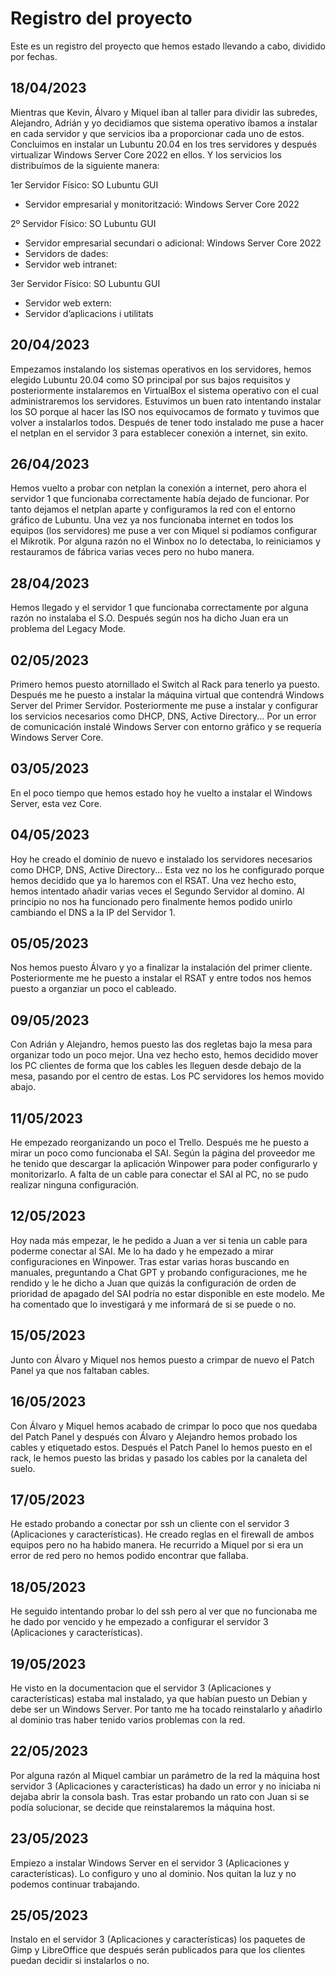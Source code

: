 # Registro del proyecto

Este es un registro del proyecto que hemos estado llevando a cabo, dividido por fechas.

## 18/04/2023
Mientras que Kevin, Álvaro y Miquel iban al taller para dividir las subredes, Alejandro, Adrián y yo decidiamos que sistema operativo íbamos a instalar en cada servidor y que servicios iba a proporcionar cada uno de estos. Concluimos en instalar un Lubuntu 20.04 en los tres servidores y después virtualizar Windows Server Core 2022 en ellos. Y los servicios los distribuímos de la siguiente manera: 

1er Servidor Físico: SO Lubuntu GUI
- Servidor empresarial y monitorització: Windows Server Core 2022

2º Servidor Físico: SO Lubuntu GUI
- Servidor empresarial secundari o adicional: Windows Server Core 2022
- Servidors de dades: 
- Servidor web intranet: 

3er Servidor Físico: SO Lubuntu GUI 
- Servidor web extern: 
- Servidor d’aplicacions i utilitats


## 20/04/2023
Empezamos instalando los sistemas operativos en los servidores, hemos elegido Lubuntu 20.04 como SO principal por sus bajos requisitos y posteriormente instalaremos en VirtualBox el sistema operativo con el cual administraremos los servidores. Estuvimos un buen rato intentando instalar los SO porque al hacer las ISO nos equivocamos de formato y tuvimos que volver a instalarlos todos. Después de tener todo instalado me puse a hacer el netplan en el servidor 3 para establecer conexión a internet, sin exito.


## 26/04/2023
Hemos vuelto a probar con netplan la conexión a internet, pero ahora el servidor 1 que funcionaba correctamente había dejado de funcionar. Por tanto dejamos el netplan aparte y configuramos la red con el entorno gráfico de Lubuntu. Una vez ya nos funcionaba internet en todos los equipos (los servidores) me puse a ver con Miquel si podíamos configurar el Mikrotik. Por alguna razón no el Winbox no lo detectaba, lo reiniciamos y restauramos de fábrica varias veces pero no hubo manera.


## 28/04/2023
Hemos llegado y el servidor 1 que funcionaba correctamente por alguna razón no instalaba el S.O. Después según nos ha dicho Juan era un problema del Legacy Mode.


## 02/05/2023
Primero hemos puesto atornillado el Switch al Rack para tenerlo ya puesto. Después me he puesto a instalar la máquina virtual que contendrá Windows Server del Primer Servidor. Posteriormente me puse a instalar y configurar los servicios necesarios como DHCP, DNS, Active Directory... Por un error de comunicación instalé Windows Server con entorno gráfico y se requería Windows Server Core.


## 03/05/2023
En el poco tiempo que hemos estado hoy he vuelto a instalar el Windows Server, esta vez Core.


## 04/05/2023
Hoy he creado el dominio de nuevo e instalado los servidores necesarios como DHCP, DNS, Active Directory... Esta vez no los he configurado porque hemos decidido que ya lo haremos con el RSAT. Una vez hecho esto, hemos intentado añadir varias veces el Segundo Servidor al domino. Al principio no nos ha funcionado pero finalmente hemos podido unirlo cambiando el DNS a la IP del Servidor 1.


## 05/05/2023
Nos hemos puesto Álvaro y yo a finalizar la instalación del primer cliente. Posteriormente me he puesto a instalar el RSAT y entre todos nos hemos puesto a organziar un poco el cableado. 

## 09/05/2023

Con Adrián y Alejandro, hemos puesto las dos regletas bajo la mesa para organizar todo un poco mejor. Una vez hecho esto, hemos decidido mover los PC clientes de forma que los cables les lleguen desde debajo de la mesa, pasando por el centro de estas. Los PC servidores los hemos movido abajo.

## 11/05/2023

He empezado reorganizando un poco el Trello. Después me he puesto a mirar un poco como funcionaba el SAI. Según la página del proveedor me he tenido que descargar la aplicación Winpower para poder configurarlo y monitorizarlo. A falta de un cable para conectar el SAI al PC, no se pudo realizar ninguna configuración.

## 12/05/2023

Hoy nada más empezar, le he pedido a Juan a ver si tenia un cable para poderme conectar al SAI. Me lo ha dado y he empezado a mirar configuraciones en Winpower. Tras estar varias horas buscando en manuales, preguntando a Chat GPT y probando configuraciones, me he rendido y le he dicho a Juan que quizás la configuración de orden de prioridad de apagado del SAI podría no estar disponible en este modelo. Me ha comentado que lo investigará y me informará de si se puede o no.

## 15/05/2023

Junto con Álvaro y Miquel nos hemos puesto a crimpar de nuevo el Patch Panel ya que nos faltaban cables.

## 16/05/2023

Con Álvaro y Miquel hemos acabado de crimpar lo poco que nos quedaba del Patch Panel y después con Álvaro y Alejandro hemos probado los cables y etiquetado estos. Después el Patch Panel lo hemos puesto en el rack, le hemos puesto las bridas y pasado los cables por la canaleta del suelo.

## 17/05/2023

He estado probando a conectar por ssh un cliente con el servidor 3 (Aplicaciones y características). He creado reglas en el firewall de ambos equipos pero no ha habido manera. He recurrido a Miquel por si era un error de red pero no hemos podido encontrar que fallaba.

## 18/05/2023

He seguido intentando probar lo del ssh pero al ver que no funcionaba me he dado por vencido y he empezado a configurar el servidor 3 (Aplicaciones y características).

## 19/05/2023

He visto en la documentacion que el servidor 3 (Aplicaciones y características) estaba mal instalado, ya que habían puesto un Debian y debe ser un Windows Server. Por tanto me ha tocado reinstalarlo y añadirlo al dominio tras haber tenido varios problemas con la red.

## 22/05/2023

Por alguna razón al Miquel cambiar un parámetro de la red la máquina host servidor 3 (Aplicaciones y características) ha dado un error y no iniciaba ni dejaba abrir la consola bash. Tras estar probando un rato con Juan si se podía solucionar, se decide que reinstalaremos la máquina host.

## 23/05/2023

Empiezo a instalar Windows Server en el servidor 3 (Aplicaciones y características). Lo configuro y uno al dominio. Nos quitan la luz y no podemos continuar trabajando.

## 25/05/2023

Instalo en el servidor 3 (Aplicaciones y características) los paquetes de Gimp y LibreOffice que después serán publicados para que los clientes puedan decidir si instalarlos o no.
